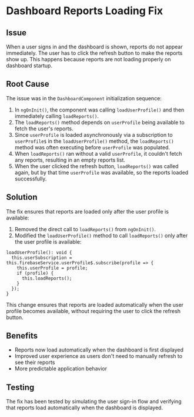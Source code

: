 # Dashboard Reports Loading Fix

## Issue
When a user signs in and the dashboard is shown, reports do not appear immediately. The user has to click the refresh button to make the reports show up. This happens because reports are not loading properly on dashboard startup.

## Root Cause
The issue was in the `DashboardComponent` initialization sequence:

1. In `ngOnInit()`, the component was calling `loadUserProfile()` and then immediately calling `loadReports()`.
2. The `loadReports()` method depends on `userProfile` being available to fetch the user's reports.
3. Since `userProfile` is loaded asynchronously via a subscription to `userProfile$` in the `loadUserProfile()` method, the `loadReports()` method was often executing before `userProfile` was populated.
4. When `loadReports()` ran without a valid `userProfile`, it couldn't fetch any reports, resulting in an empty reports list.
5. When the user clicked the refresh button, `loadReports()` was called again, but by that time `userProfile` was available, so the reports loaded successfully.

## Solution
The fix ensures that reports are loaded only after the user profile is available:

1. Removed the direct call to `loadReports()` from `ngOnInit()`.
2. Modified the `loadUserProfile()` method to call `loadReports()` only after the user profile is available:

```
loadUserProfile(): void {
  this.userSubscription = this.firebaseService.userProfile$.subscribe(profile => {
    this.userProfile = profile;
    if (profile) {
      this.loadReports();
    }
  });
}
```

This change ensures that reports are loaded automatically when the user profile becomes available, without requiring the user to click the refresh button.

## Benefits
- Reports now load automatically when the dashboard is first displayed
- Improved user experience as users don't need to manually refresh to see their reports
- More predictable application behavior

## Testing
The fix has been tested by simulating the user sign-in flow and verifying that reports load automatically when the dashboard is displayed.
